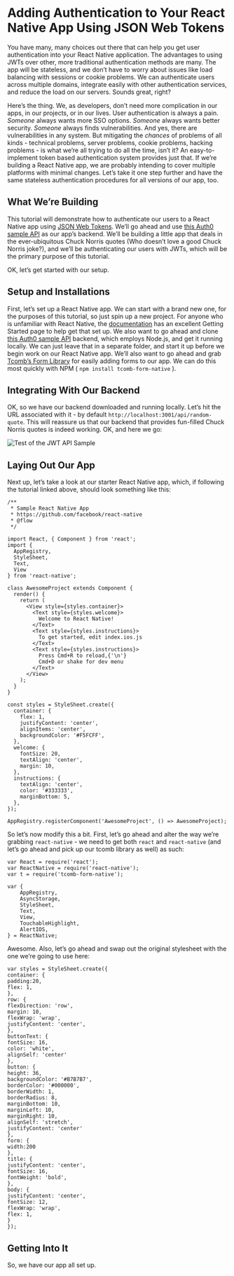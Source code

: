 # Adding Authentication to Your React Native App Using JSON Web Tokens
You have many, many choices out there that can help you get user authentication into your React Native application. The advantages to using JWTs over other, more traditional authentication methods are many. The app will be stateless, and we don’t have to worry about issues like load balancing with sessions or cookie problems. We can authenticate users across multiple domains, integrate easily with other authentication services, and reduce the load on our servers. Sounds great, right?

Here’s the thing. We, as developers, don’t need more complication in our apps, in our projects, or in our lives. User authentication is always a pain. _Someone_ always wants more SSO options. _Someone_ always wants better security. _Someone_ always finds vulnerabilities. And yes, there are vulnerabilities in any system. But mitigating the _chances_ of problems of all kinds - technical problems, server problems, cookie problems, hacking problems - is what we’re all trying to do all the time, isn’t it? An easy-to-implement token based authentication system provides just that. If we’re building a React Native app, we are probably intending to cover multiple platforms with minimal changes. Let’s take it one step further and have the same stateless authentication procedures for all versions of our app, too. 

## What We’re Building
This tutorial will demonstrate how to authenticate our users to a React Native app using [JSON Web Tokens][1]. We’ll go ahead and use [this Auth0 sample API][2] as our app’s backend. We’ll be building a little app that deals in the ever-ubiquitous Chuck Norris quotes (Who doesn’t love a good Chuck Norris joke?), and we’ll be authenticating our users with JWTs, which will be the primary purpose of this tutorial.

OK, let’s get started with our setup.

## Setup and Installations
First, let’s set up a React Native app. We can start with a brand new one, for the purposes of this tutorial, so just spin up a new project. For anyone who is unfamiliar with React Native, the [documentation][3] has an excellent Getting Started page to help get that set up. We also want to go ahead and clone [this Auth0 sample API][4] backend, which employs Node.js, and get it running locally. We can just leave that in a separate folder, and start it up before we begin work on our React Native app. We’ll also want to go ahead and grab [Tcomb’s Form Library][5] for easily adding forms to our app. We can do this most quickly with NPM ( `npm install tcomb-form-native` ).

## Integrating With Our Backend
OK, so we have our backend downloaded and running locally. Let’s  hit the URL associated with it - by default `http://localhost:3001/api/random-quote`. This will reassure us that our backend that provides fun-filled Chuck Norris quotes is indeed working. OK, and here we go:

![Test of the JWT API Sample][image-1]

## Laying Out Our App
Next up, let’s take a look at our starter React Native app, which, if following the tutorial linked above, should look something like this:

 
	/**
	 * Sample React Native App
	 * https://github.com/facebook/react-native
	 * @flow
	 */
	
	import React, { Component } from 'react';
	import {
	  AppRegistry,
	  StyleSheet,
	  Text,
	  View
	} from 'react-native';
	
	class AwesomeProject extends Component {
	  render() {
	    return (
	      <View style={styles.container}>
	        <Text style={styles.welcome}>
	          Welcome to React Native!
	        </Text>
	        <Text style={styles.instructions}>
	          To get started, edit index.ios.js
	        </Text>
	        <Text style={styles.instructions}>
	          Press Cmd+R to reload,{'\n'}
	          Cmd+D or shake for dev menu
	        </Text>
	      </View>
	    );
	  }
	}
	
	const styles = StyleSheet.create({
	  container: {
	    flex: 1,
	    justifyContent: 'center',
	    alignItems: 'center',
	    backgroundColor: '#F5FCFF',
	  },
	  welcome: {
	    fontSize: 20,
	    textAlign: 'center',
	    margin: 10,
	  },
	  instructions: {
	    textAlign: 'center',
	    color: '#333333',
	    marginBottom: 5,
	  },
	});
	
	AppRegistry.registerComponent('AwesomeProject', () => AwesomeProject);
	

So let’s now modify this a bit. First, let’s go ahead and alter the way we’re grabbing `react-native` - we need to get both `react` and `react-native` (and let’s go ahead and pick up our tcomb library as well) as such:

	var React = require('react');
	var ReactNative = require('react-native');
	var t = require('tcomb-form-native');
	
	var {
	    AppRegistry,
	    AsyncStorage,
	    StyleSheet,
	    Text,
	    View,
	    TouchableHighlight,
	    AlertIOS,
	} = ReactNative;

Awesome. Also, let’s go ahead and swap out the original stylesheet with the one we’re going to use here: 

	var styles = StyleSheet.create({
	container: {
	padding:20,
	flex: 1,  
	},
	row: { 
	flexDirection: 'row', 
	margin: 10, 
	flexWrap: 'wrap',
	justifyContent: 'center',
	},
	buttonText: {
	fontSize: 16,
	color: 'white',
	alignSelf: 'center'
	},
	button: {
	height: 36,
	backgroundColor: '#B7B7B7',
	borderColor: '#000000',
	borderWidth: 1,
	borderRadius: 8,
	marginBottom: 10,
	marginLeft: 10,
	marginRight: 10,
	alignSelf: 'stretch',
	justifyContent: 'center'
	},
	form: {
	width:200
	},
	title: {
	justifyContent: 'center',
	fontSize: 16,
	fontWeight: 'bold',
	},
	body: {
	justifyContent: 'center',
	fontSize: 12,
	flexWrap: 'wrap',
	flex: 1,
	}
	});

## Getting Into It

So, we have our app all set up. 

[1]:	https://jwt.io/introduction/ "What are JSON Web Tokens?"
[2]:	https://github.com/auth0-blog/nodejs-jwt-authentication-sample "Auth0 JWT Sample Authentication API"
[3]:	https://facebook.github.io/react-native/docs/getting-started.html#content "React Native - Getting Started"
[4]:	https://github.com/auth0-blog/nodejs-jwt-authentication-sample "Auth0 JWT Sample Authentication API"
[5]:	https://github.com/gcanti/tcomb-form-native "Tcomb's Forms Library"

[image-1]:	http://i.imgur.com/7DJIdip.png "API Sample Test"